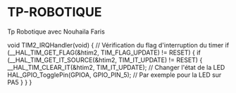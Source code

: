 # TP-ROBOTIQUE
Tp Robotique avec Nouhaila Faris





 void TIM2_IRQHandler(void) {
    // Vérification du flag d'interruption du timer
    if (__HAL_TIM_GET_FLAG(&htim2, TIM_FLAG_UPDATE) != RESET) {
        if (__HAL_TIM_GET_IT_SOURCE(&htim2, TIM_IT_UPDATE) != RESET) {
            __HAL_TIM_CLEAR_IT(&htim2, TIM_IT_UPDATE);
            // Changer l'état de la LED
            HAL_GPIO_TogglePin(GPIOA, GPIO_PIN_5); // Par exemple pour la LED sur PA5
        }
    }
}


